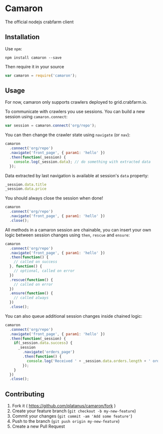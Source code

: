 # Camaron

The official nodejs crabfarm client

## Installation

Use `npm`:

    npm install camaron --save

Then require it in your source

```js
var camaron = require('camaron');
```

## Usage

For now, camaron only supports crawlers deployed to grid.crabfarm.io.

To communicate with crawlers you use sessions. You can build a new session using `camaron.connect`:

```js
var session = camaron.connect('org/repo');
```

You can then change the crawler state using `navigate` (or `nav`):

```js
camaron
  .connect('org/repo')
  .navigate('front_page', { param1: 'hello' })
  .then(function(_session) {
    console.log(_session.data); // do something with extracted data
  });
```

Data extracted by last navigation is available at session's `data` property:

```js
_session.data.title
_session.data.price
```

You should always close the session when done!

```js
camaron
  .connect('org/repo')
  .navigate('front_page', { param1: 'hello' })
  .close();
```

All methods in a camaron session are chainable, you can insert your own logic between session changes using `then`, `rescue` and `ensure`:

```js
camaron
  .connect('org/repo')
  .navigate('front_page', { param1: 'hello' })
  .then(function() {
    // called on success
  }, function() {
    // optional, called on error
  })
  .rescue(function() {
    // called on error
  })
  .ensure(function() {
    // called always
  })
  .close();
```

You can also queue additional session changes inside chained logic:

```js
camaron
  .connect('org/repo')
  .navigate('front_page', { param1: 'hello' })
  .then(function(_session) {
    if(_session.data.success) {
      _session
        .navigate('orders_page')
        .then(function() {
          console.log('Received ' + _session.data.orders.length + ' orders');
        });
    }
  })
  .close();
```

## Contributing

1. Fork it ( https://github.com/platanus/camaron/fork )
2. Create your feature branch (`git checkout -b my-new-feature`)
3. Commit your changes (`git commit -am 'Add some feature'`)
4. Push to the branch (`git push origin my-new-feature`)
5. Create a new Pull Request
